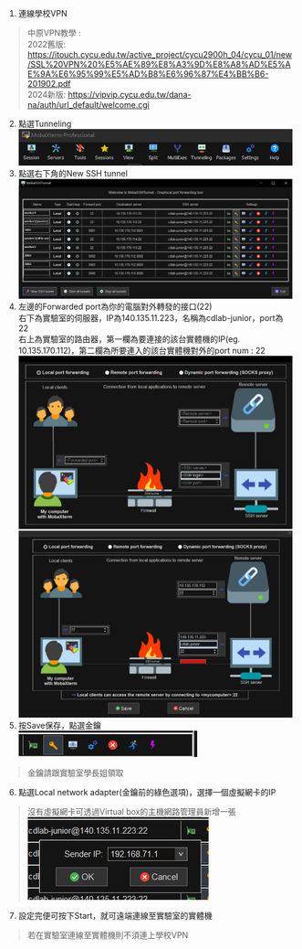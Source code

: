 1. 連線學校VPN
> 中原VPN教學 :   
> 2022舊版: https://itouch.cycu.edu.tw/active_project/cycu2900h_04/cycu_01/new/SSL%20VPN%20%E5%AE%89%E8%A3%9D%E8%A8%AD%E5%AE%9A%E6%95%99%E5%AD%B8%E6%96%87%E4%BB%B6-201902.pdf  
> 2024新版: https://vipvip.cycu.edu.tw/dana-na/auth/url_default/welcome.cgi  
2. 點選Tunneling  
![image](https://github.com/jai-9110/Harmonia-DFL/blob/6d873a7046ea9ac211290a73b6d675d2151a2ac1/picture/Tunneling.png)
3. 點選右下角的New SSH tunnel
![image](https://github.com/jai-9110/Harmonia-DFL/blob/c3a36d240ee2fac43ae49ea29de93e536f2502c9/picture/NEW_SSH_Tunnel.png)
4. 左邊的Forwarded port為你的電腦對外轉發的接口(22)  
右下為實驗室的伺服器，IP為140.135.11.223，名稱為cdlab-junior，port為22  
右上為實驗室的路由器，第一欄為要連接的該台實體機的IP(eg. 10.135.170.112)，第二欄為所要連入的該台實體機對外的port num : 22
![image](https://github.com/jai-9110/Harmonia-DFL/blob/af3b57f177f230b9b7ee4c0d73cd2b8b7da18d63/picture/SSH_Tunnel-1.png)
![image](https://github.com/jai-9110/Harmonia-DFL/blob/e2536eacc805f4a3c47a77284e583229bcfcd6cc/picture/SSH_Tunnel-2.png)
5. 按Save保存，點選金鑰  
![image](https://github.com/jai-9110/Harmonia-DFL/blob/e2dcdc42937285e9ba5eb4e7872e0323796fcf59/picture/key.png)
> 金鑰請跟實驗室學長姐領取  
6. 點選Local network adapter(金鑰前的綠色選項)，選擇一個虛擬網卡的IP  
> 沒有虛擬網卡可透過Virtual box的主機網路管理員新增一張  
![image](https://github.com/jai-9110/Harmonia-DFL/blob/9acdcda48523064f5f647adccbceaee5abba1e6d/picture/Local_network_adapter.png)
7. 設定完便可按下Start，就可遠端連線至實驗室的實體機  
> 若在實驗室連線至實體機則不須連上學校VPN  
